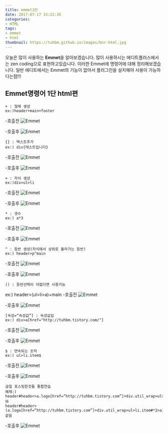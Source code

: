 ```yaml
---
title: emmet1탄
date: 2017-07-17 15:21:35
categories: 
- HTML
tags:
- emmet
- html
thumbnail: https://tuhbm.github.io/images/bnr-html.jpg
---
```

오늘은 많이 사용하는 **Emmet**을 알아보겠습니다.
많이 사용하시는 에디트플러스에서는 zen coding으로 표현하고있습니다.
이러한 Emmet에 명령어에 대해 정리해보겠습니다.
일반 에디트에서는 Emmet의 기능이 없어서 플러그인을 설치해야 사용이 가능하다는점!!!
<!-- more -->
## Emmet명령어 1단 html편

    + : 형제 생성
    ex:)header+main+footer
-호출전
![Emmet](https://tuhbm.github.io/images/emmet/img1.png)

-호출후
![Emmet](https://tuhbm.github.io/images/emmet/img1-1.png)

    {} : 텍스트추가
    ex:) div{테스트입니다}
-호출전
![Emmet](https://tuhbm.github.io/images/emmet/img2.png)

-호출후
![Emmet](https://tuhbm.github.io/images/emmet/img2-1.png)



    > : 자식 생성
    ex:)div>ul>li
-호출전
![Emmet](https://tuhbm.github.io/images/emmet/img3.png)

-호출후
![Emmet](https://tuhbm.github.io/images/emmet/img3-1.png)

    * : 갯수
    ex:) a*3
-호출전
![Emmet](https://tuhbm.github.io/images/emmet/img4.png)

-호출후
![Emmet](https://tuhbm.github.io/images/emmet/img4-1.png)

    ^ : 등반 생성(자식에서 상위로 올라가는 등반)
    ex:) header>p^main
-호출전
![Emmet](https://tuhbm.github.io/images/emmet/img5.png)

-호출후
![Emmet](https://tuhbm.github.io/images/emmet/img5-1.png)

    () : 등반선택이 어렵다면 사용가능
ex:) header>(ul>li>a)+main
-호출전
![Emmet](https://tuhbm.github.io/images/emmet/img6.png)

-호출후
![Emmet](https://tuhbm.github.io/images/emmet/img6-1.png)

    [속성=“속성값”] : 속성삽입
    ex:) div>a[href="http://tuhbm.tistory.com/"]
-호출전
![Emmet](https://tuhbm.github.io/images/emmet/img7.png)

-호출후
![Emmet](https://tuhbm.github.io/images/emmet/img7-1.png)

    $ : 연속되는 숫자
    ex:) ul>li.item$
-호출전
![Emmet](https://tuhbm.github.io/images/emmet/img8.png)

-호출후
![Emmet](https://tuhbm.github.io/images/emmet/img8-1.png)


    금일 포스팅한것들 통합연습
    예제:)
    header#header>a.logo[href=“http://tuhbm.tistory.com”]+div.util_wrap>ul>li.item$*2>a^^^^^main+footer와
    header#header>(a.logo[href=“http://tuhbm.tistory.com”]+div.util_wrap>ul>li.item#*2>a)+main+footer 같음

-호출후
![Emmet](https://tuhbm.github.io/images/emmet/img9.png)

